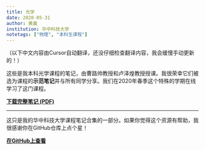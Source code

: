 ```yaml
---
title: 光学
date: 2020-05-31
author: 黄晨
institution: 华中科技大学
notetags: ["物理", "本科生课程"]
---
```


（以下中文内容由Cursor自动翻译，还没仔细检查翻译内容，我会缓慢手动更新的！）

这些是我本科光学课程的笔记，由曹路帅教授和卢泽煌教授授课。我很荣幸它们被选为课程的**示范笔记**并与所有同学分享。我们在2020年春季这个特殊的学期在线学习了这门课程。

[**下载完整笔记 (PDF)**](/notes/optics/pdf/optics.pdf)

---

这只是我的华中科技大学课程笔记合集的一部分。如果你觉得这个资源有帮助，我很感谢你在GitHub仓库上点个星！

[**在GitHub上查看**](https://github.com/chenx820/HUST-course-notes)

